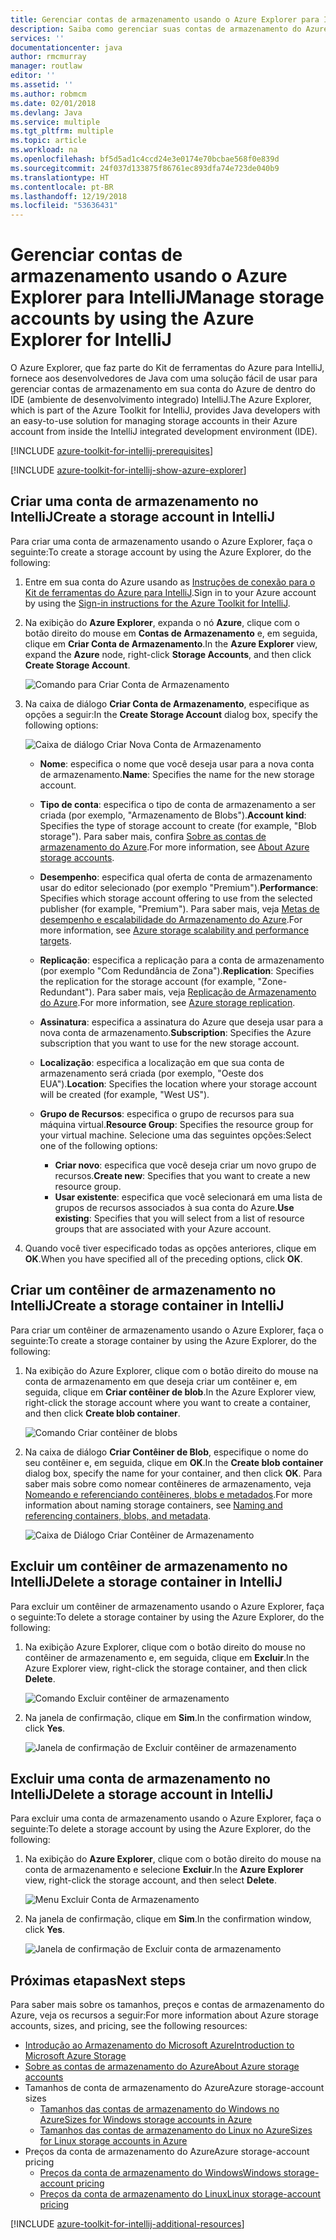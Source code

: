 ```yaml
---
title: Gerenciar contas de armazenamento usando o Azure Explorer para IntelliJ
description: Saiba como gerenciar suas contas de armazenamento do Azure usando o Azure Explorer para IntelliJ.
services: ''
documentationcenter: java
author: rmcmurray
manager: routlaw
editor: ''
ms.assetid: ''
ms.author: robmcm
ms.date: 02/01/2018
ms.devlang: Java
ms.service: multiple
ms.tgt_pltfrm: multiple
ms.topic: article
ms.workload: na
ms.openlocfilehash: bf5d5ad1c4ccd24e3e0174e70bcbae568f0e839d
ms.sourcegitcommit: 24f037d133875f86761ec893dfa74e723de040b9
ms.translationtype: HT
ms.contentlocale: pt-BR
ms.lasthandoff: 12/19/2018
ms.locfileid: "53636431"
---
```

# <a name="manage-storage-accounts-by-using-the-azure-explorer-for-intellij"></a><span data-ttu-id="327f5-103">Gerenciar contas de armazenamento usando o Azure Explorer para IntelliJ</span><span class="sxs-lookup"><span data-stu-id="327f5-103">Manage storage accounts by using the Azure Explorer for IntelliJ</span></span>

<span data-ttu-id="327f5-104">O Azure Explorer, que faz parte do Kit de ferramentas do Azure para IntelliJ, fornece aos desenvolvedores de Java com uma solução fácil de usar para gerenciar contas de armazenamento em sua conta do Azure de dentro do IDE (ambiente de desenvolvimento integrado) IntelliJ.</span><span class="sxs-lookup"><span data-stu-id="327f5-104">The Azure Explorer, which is part of the Azure Toolkit for IntelliJ, provides Java developers with an easy-to-use solution for managing storage accounts in their Azure account from inside the IntelliJ integrated development environment (IDE).</span></span>

[!INCLUDE [azure-toolkit-for-intellij-prerequisites](../includes/azure-toolkit-for-intellij-prerequisites.md)]

[!INCLUDE [azure-toolkit-for-intellij-show-azure-explorer](../includes/azure-toolkit-for-intellij-show-azure-explorer.md)]

## <a name="create-a-storage-account-in-intellij"></a><span data-ttu-id="327f5-105">Criar uma conta de armazenamento no IntelliJ</span><span class="sxs-lookup"><span data-stu-id="327f5-105">Create a storage account in IntelliJ</span></span>

<span data-ttu-id="327f5-106">Para criar uma conta de armazenamento usando o Azure Explorer, faça o seguinte:</span><span class="sxs-lookup"><span data-stu-id="327f5-106">To create a storage account by using the Azure Explorer, do the following:</span></span>

1. <span data-ttu-id="327f5-107">Entre em sua conta do Azure usando as [Instruções de conexão para o Kit de ferramentas do Azure para IntelliJ].</span><span class="sxs-lookup"><span data-stu-id="327f5-107">Sign in to your Azure account by using the [Sign-in instructions for the Azure Toolkit for IntelliJ].</span></span> 

2. <span data-ttu-id="327f5-108">Na exibição do **Azure Explorer**, expanda o nó **Azure**, clique com o botão direito do mouse em **Contas de Armazenamento** e, em seguida, clique em **Criar Conta de Armazenamento**.</span><span class="sxs-lookup"><span data-stu-id="327f5-108">In the **Azure Explorer** view, expand the **Azure** node, right-click **Storage Accounts**, and then click **Create Storage Account**.</span></span>

   ![Comando para Criar Conta de Armazenamento][CS01]

3. <span data-ttu-id="327f5-110">Na caixa de diálogo **Criar Conta de Armazenamento**, especifique as opções a seguir:</span><span class="sxs-lookup"><span data-stu-id="327f5-110">In the **Create Storage Account** dialog box, specify the following options:</span></span>

   ![Caixa de diálogo Criar Nova Conta de Armazenamento][CS02]

   * <span data-ttu-id="327f5-112">**Nome**: especifica o nome que você deseja usar para a nova conta de armazenamento.</span><span class="sxs-lookup"><span data-stu-id="327f5-112">**Name**: Specifies the name for the new storage account.</span></span>

   * <span data-ttu-id="327f5-113">**Tipo de conta**: especifica o tipo de conta de armazenamento a ser criada (por exemplo, "Armazenamento de Blobs").</span><span class="sxs-lookup"><span data-stu-id="327f5-113">**Account kind**: Specifies the type of storage account to create (for example, "Blob storage").</span></span> <span data-ttu-id="327f5-114">Para saber mais, confira [Sobre as contas de armazenamento do Azure].</span><span class="sxs-lookup"><span data-stu-id="327f5-114">For more information, see [About Azure storage accounts].</span></span> 

   * <span data-ttu-id="327f5-115">**Desempenho**: especifica qual oferta de conta de armazenamento usar do editor selecionado (por exemplo "Premium").</span><span class="sxs-lookup"><span data-stu-id="327f5-115">**Performance**: Specifies which storage account offering to use from the selected publisher (for example, "Premium").</span></span> <span data-ttu-id="327f5-116">Para saber mais, veja [Metas de desempenho e escalabilidade do Armazenamento do Azure].</span><span class="sxs-lookup"><span data-stu-id="327f5-116">For more information, see [Azure storage scalability and performance targets].</span></span> 

   * <span data-ttu-id="327f5-117">**Replicação**: especifica a replicação para a conta de armazenamento (por exemplo "Com Redundância de Zona").</span><span class="sxs-lookup"><span data-stu-id="327f5-117">**Replication**: Specifies the replication for the storage account (for example, "Zone-Redundant").</span></span> <span data-ttu-id="327f5-118">Para saber mais, veja [Replicação de Armazenamento do Azure].</span><span class="sxs-lookup"><span data-stu-id="327f5-118">For more information, see [Azure storage replication].</span></span> 

   * <span data-ttu-id="327f5-119">**Assinatura**: especifica a assinatura do Azure que deseja usar para a nova conta de armazenamento.</span><span class="sxs-lookup"><span data-stu-id="327f5-119">**Subscription**: Specifies the Azure subscription that you want to use for the new storage account.</span></span>

   * <span data-ttu-id="327f5-120">**Localização**: especifica a localização em que sua conta de armazenamento será criada (por exemplo, "Oeste dos EUA").</span><span class="sxs-lookup"><span data-stu-id="327f5-120">**Location**: Specifies the location where your storage account will be created (for example, "West US").</span></span>

   * <span data-ttu-id="327f5-121">**Grupo de Recursos**: especifica o grupo de recursos para sua máquina virtual.</span><span class="sxs-lookup"><span data-stu-id="327f5-121">**Resource Group**: Specifies the resource group for your virtual machine.</span></span> <span data-ttu-id="327f5-122">Selecione uma das seguintes opções:</span><span class="sxs-lookup"><span data-stu-id="327f5-122">Select one of the following options:</span></span>
      * <span data-ttu-id="327f5-123">**Criar novo**: especifica que você deseja criar um novo grupo de recursos.</span><span class="sxs-lookup"><span data-stu-id="327f5-123">**Create new**: Specifies that you want to create a new resource group.</span></span>
      * <span data-ttu-id="327f5-124">**Usar existente**: especifica que você selecionará em uma lista de grupos de recursos associados à sua conta do Azure.</span><span class="sxs-lookup"><span data-stu-id="327f5-124">**Use existing**: Specifies that you will select from a list of resource groups that are associated with your Azure account.</span></span>

4. <span data-ttu-id="327f5-125">Quando você tiver especificado todas as opções anteriores, clique em **OK**.</span><span class="sxs-lookup"><span data-stu-id="327f5-125">When you have specified all of the preceding options, click **OK**.</span></span>

## <a name="create-a-storage-container-in-intellij"></a><span data-ttu-id="327f5-126">Criar um contêiner de armazenamento no IntelliJ</span><span class="sxs-lookup"><span data-stu-id="327f5-126">Create a storage container in IntelliJ</span></span>

<span data-ttu-id="327f5-127">Para criar um contêiner de armazenamento usando o Azure Explorer, faça o seguinte:</span><span class="sxs-lookup"><span data-stu-id="327f5-127">To create a storage container by using the Azure Explorer, do the following:</span></span>

1. <span data-ttu-id="327f5-128">Na exibição do Azure Explorer, clique com o botão direito do mouse na conta de armazenamento em que deseja criar um contêiner e, em seguida, clique em **Criar contêiner de blob**.</span><span class="sxs-lookup"><span data-stu-id="327f5-128">In the Azure Explorer view, right-click the storage account where you want to create a container, and then click **Create blob container**.</span></span>

   ![Comando Criar contêiner de blobs][CC01]

2. <span data-ttu-id="327f5-130">Na caixa de diálogo **Criar Contêiner de Blob**, especifique o nome do seu contêiner e, em seguida, clique em **OK**.</span><span class="sxs-lookup"><span data-stu-id="327f5-130">In the **Create blob container** dialog box, specify the name for your container, and then click **OK**.</span></span> <span data-ttu-id="327f5-131">Para saber mais sobre como nomear contêineres de armazenamento, veja [Nomeando e referenciando contêineres, blobs e metadados].</span><span class="sxs-lookup"><span data-stu-id="327f5-131">For more information about naming storage containers, see [Naming and referencing containers, blobs, and metadata].</span></span>

   ![Caixa de Diálogo Criar Contêiner de Armazenamento][CC02]

## <a name="delete-a-storage-container-in-intellij"></a><span data-ttu-id="327f5-133">Excluir um contêiner de armazenamento no IntelliJ</span><span class="sxs-lookup"><span data-stu-id="327f5-133">Delete a storage container in IntelliJ</span></span>

<span data-ttu-id="327f5-134">Para excluir um contêiner de armazenamento usando o Azure Explorer, faça o seguinte:</span><span class="sxs-lookup"><span data-stu-id="327f5-134">To delete a storage container by using the Azure Explorer, do the following:</span></span>

1. <span data-ttu-id="327f5-135">Na exibição Azure Explorer, clique com o botão direito do mouse no contêiner de armazenamento e, em seguida, clique em **Excluir**.</span><span class="sxs-lookup"><span data-stu-id="327f5-135">In the Azure Explorer view, right-click the storage container, and then click **Delete**.</span></span>

   ![Comando Excluir contêiner de armazenamento][DC01]

2. <span data-ttu-id="327f5-137">Na janela de confirmação, clique em **Sim**.</span><span class="sxs-lookup"><span data-stu-id="327f5-137">In the confirmation window, click **Yes**.</span></span>

   ![Janela de confirmação de Excluir contêiner de armazenamento][DC02]

## <a name="delete-a-storage-account-in-intellij"></a><span data-ttu-id="327f5-139">Excluir uma conta de armazenamento no IntelliJ</span><span class="sxs-lookup"><span data-stu-id="327f5-139">Delete a storage account in IntelliJ</span></span>

<span data-ttu-id="327f5-140">Para excluir uma conta de armazenamento usando o Azure Explorer, faça o seguinte:</span><span class="sxs-lookup"><span data-stu-id="327f5-140">To delete a storage account by using the Azure Explorer, do the following:</span></span>

1. <span data-ttu-id="327f5-141">Na exibição do **Azure Explorer**, clique com o botão direito do mouse na conta de armazenamento e selecione **Excluir**.</span><span class="sxs-lookup"><span data-stu-id="327f5-141">In the **Azure Explorer** view, right-click the storage account, and then select **Delete**.</span></span>

   ![Menu Excluir Conta de Armazenamento][DS01]

2. <span data-ttu-id="327f5-143">Na janela de confirmação, clique em **Sim**.</span><span class="sxs-lookup"><span data-stu-id="327f5-143">In the confirmation window, click **Yes**.</span></span>

   ![Janela de confirmação de Excluir conta de armazenamento][DS02]

## <a name="next-steps"></a><span data-ttu-id="327f5-145">Próximas etapas</span><span class="sxs-lookup"><span data-stu-id="327f5-145">Next steps</span></span>

<span data-ttu-id="327f5-146">Para saber mais sobre os tamanhos, preços e contas de armazenamento do Azure, veja os recursos a seguir:</span><span class="sxs-lookup"><span data-stu-id="327f5-146">For more information about Azure storage accounts, sizes, and pricing, see the following resources:</span></span>

* <span data-ttu-id="327f5-147">[Introdução ao Armazenamento do Microsoft Azure]</span><span class="sxs-lookup"><span data-stu-id="327f5-147">[Introduction to Microsoft Azure Storage]</span></span>
* <span data-ttu-id="327f5-148">[Sobre as contas de armazenamento do Azure]</span><span class="sxs-lookup"><span data-stu-id="327f5-148">[About Azure storage accounts]</span></span>
* <span data-ttu-id="327f5-149">Tamanhos de conta de armazenamento do Azure</span><span class="sxs-lookup"><span data-stu-id="327f5-149">Azure storage-account sizes</span></span>
  * <span data-ttu-id="327f5-150">[Tamanhos das contas de armazenamento do Windows no Azure]</span><span class="sxs-lookup"><span data-stu-id="327f5-150">[Sizes for Windows storage accounts in Azure]</span></span>
  * <span data-ttu-id="327f5-151">[Tamanhos das contas de armazenamento do Linux no Azure]</span><span class="sxs-lookup"><span data-stu-id="327f5-151">[Sizes for Linux storage accounts in Azure]</span></span>
* <span data-ttu-id="327f5-152">Preços da conta de armazenamento do Azure</span><span class="sxs-lookup"><span data-stu-id="327f5-152">Azure storage-account pricing</span></span>
  * <span data-ttu-id="327f5-153">[Preços da conta de armazenamento do Windows]</span><span class="sxs-lookup"><span data-stu-id="327f5-153">[Windows storage-account pricing]</span></span>
  * <span data-ttu-id="327f5-154">[Preços da conta de armazenamento do Linux]</span><span class="sxs-lookup"><span data-stu-id="327f5-154">[Linux storage-account pricing]</span></span>

[!INCLUDE [azure-toolkit-for-intellij-additional-resources](../includes/azure-toolkit-for-intellij-additional-resources.md)]

<!-- URL List -->

[Instruções de conexão para o Kit de ferramentas do Azure para IntelliJ]: ./azure-toolkit-for-intellij-sign-in-instructions.md
[Sign-in instructions for the Azure Toolkit for IntelliJ]: ./azure-toolkit-for-intellij-sign-in-instructions.md
[Introdução ao Armazenamento do Microsoft Azure]: /azure/storage/storage-introduction
[Introduction to Microsoft Azure Storage]: /azure/storage/storage-introduction
[Sobre as contas de armazenamento do Azure]: /azure/storage/storage-create-storage-account
[About Azure storage accounts]: /azure/storage/storage-create-storage-account
[Replicação de Armazenamento do Azure]: /azure/storage/storage-redundancy
[Azure storage replication]: /azure/storage/storage-redundancy
[Metas de desempenho e escalabilidade do Armazenamento do Azure]: /azure/storage/storage-scalability-targets
[Azure storage scalability and Performance Targets]: /azure/storage/storage-scalability-targets
[Nomeando e referenciando contêineres, blobs e metadados]: http://go.microsoft.com/fwlink/?LinkId=255555
[Naming and referencing containers, blobs, and metadata]: http://go.microsoft.com/fwlink/?LinkId=255555

[Tamanhos das contas de armazenamento do Windows no Azure]: /azure/virtual-machines/virtual-machines-windows-sizes
[Sizes for Windows storage accounts in Azure]: /azure/virtual-machines/virtual-machines-windows-sizes
[Tamanhos das contas de armazenamento do Linux no Azure]: /azure/virtual-machines/virtual-machines-linux-sizes
[Sizes for Linux storage accounts in Azure]: /azure/virtual-machines/virtual-machines-linux-sizes
[Preços da conta de armazenamento do Windows]: https://azure.microsoft.com/pricing/details/virtual-machines/windows/
[Windows storage-account pricing]: https://azure.microsoft.com/pricing/details/virtual-machines/windows/
[Preços da conta de armazenamento do Linux]: https://azure.microsoft.com/pricing/details/virtual-machines/linux/
[Linux storage-account pricing]: https://azure.microsoft.com/pricing/details/virtual-machines/linux/

<!-- IMG List -->

[CS01]: media/azure-toolkit-for-intellij-managing-storage-accounts-using-azure-explorer/CS01.png
[CS02]: media/azure-toolkit-for-intellij-managing-storage-accounts-using-azure-explorer/CS02.png
[CC01]: media/azure-toolkit-for-intellij-managing-storage-accounts-using-azure-explorer/CC01.png
[CC02]: media/azure-toolkit-for-intellij-managing-storage-accounts-using-azure-explorer/CC02.png

[DS01]: media/azure-toolkit-for-intellij-managing-storage-accounts-using-azure-explorer/DS01.png
[DS02]: media/azure-toolkit-for-intellij-managing-storage-accounts-using-azure-explorer/DS02.png
[DC01]: media/azure-toolkit-for-intellij-managing-storage-accounts-using-azure-explorer/DC01.png
[DC02]: media/azure-toolkit-for-intellij-managing-storage-accounts-using-azure-explorer/DC02.png
